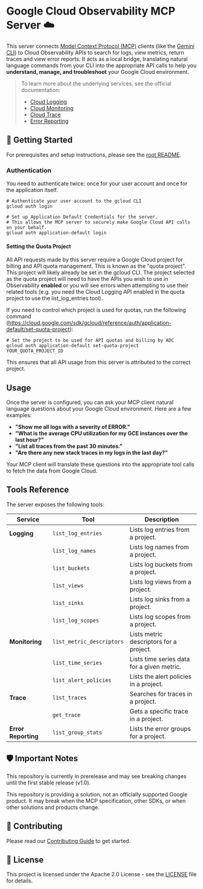 # Google Cloud Observability MCP Server ☁️

This server connects
[Model Context Protocol (MCP)](https://modelcontextprotocol.io/) clients (like
the [Gemini CLI](https://github.com/google-gemini/gemini-cli)) to Cloud
Observability APIs to search for logs, view metrics, return traces and view error
reports. It acts as a local bridge, translating natural language commands
from your CLI into the appropriate API calls to help you
**understand, manage, and troubleshoot** your Google Cloud environment.

> To learn more about the underlying services, see the official documentation:
>
> - [Cloud Logging](https://cloud.google.com/logging/docs)
> - [Cloud Monitoring](https://cloud.google.com/monitoring/docs)
> - [Cloud Trace](https://cloud.google.com/trace/docs)
> - [Error Reporting](https://cloud.google.com/error-reporting/docs)

## 🚀 Getting Started

For prerequisites and setup instructions, please see the [root README](../../README.md#-getting-started).

### Authentication

You need to authenticate twice: once for your user account and once for the application itself.

```shell
# Authenticate your user account to the gcloud CLI
gcloud auth login

# Set up Application Default Credentials for the server.
# This allows the MCP server to securely make Google Cloud API calls on your behalf.
gcloud auth application-default login
```

#### Setting the Quota Project

All API requests made by this server require a Google Cloud project for
billing and API quota management. This is known as the "quota project". This
project will likely already be set in the gcloud CLI. The project selected as
the quota project will need to have the APIs you wish to use in Observability
**enabled** or you will see errors when attempting to use their related tools (e.g.
you need the Cloud Logging API enabled in the quota project to use the
list_log_entries tool).

If you need to control which project is used for quotas, run the following command (https://cloud.google.com/sdk/gcloud/reference/auth/application-default/set-quota-project):

```shell
# Set the project to be used for API quotas and billing by ADC
gcloud auth application-default set-quota-project YOUR_QUOTA_PROJECT_ID
```

This ensures that all API usage from this server is attributed to the correct project.

## Usage

Once the server is configured, you can ask your MCP client natural language questions about your Google Cloud environment. Here are a few examples:

- **"Show me all logs with a severity of ERROR."**
- **"What is the average CPU utilization for my GCE instances over the last hour?"**
- **"List all traces from the past 30 minutes."**
- **"Are there any new stack traces in my logs in the last day?"**

Your MCP client will translate these questions into the appropriate tool calls to fetch the data from Google Cloud.

## Tools Reference

The server exposes the following tools:

| Service             | Tool                         | Description                                   |
| ------------------- | ---------------------------- | --------------------------------------------- |
| **Logging**         | `list_log_entries`           | Lists log entries from a project.             |
|                     | `list_log_names`             | Lists log names from a project.               |
|                     | `list_buckets`               | Lists log buckets from a project.             |
|                     | `list_views`                 | Lists log views from a project.               |
|                     | `list_sinks`                 | Lists log sinks from a project.               |
|                     | `list_log_scopes`            | Lists log scopes from a project.              |
| **Monitoring**      | `list_metric_descriptors`    | Lists metric descriptors for a project.       |
|                     | `list_time_series`           | Lists time series data for a given metric.    |
|                     | `list_alert_policies`        | Lists the alert policies in a project.        |
| **Trace**           | `list_traces`                | Searches for traces in a project.             |
|                     | `get_trace`                  | Gets a specific trace in a project.           |
| **Error Reporting** | `list_group_stats`           | Lists the error groups for a project.         |

## 🛡️ Important Notes

This repository is currently in prerelease and may see breaking changes until the first stable release (v1.0).

This repository is providing a solution, not an officially supported Google product. It may break when the MCP specification, other SDKs, or when other solutions and products change.

## 👥 Contributing

Please read our [Contributing Guide](../../CONTRIBUTING.md) to get started.

## 📝 License

This project is licensed under the Apache 2.0 License - see the [LICENSE](../../LICENSE) file for details.
